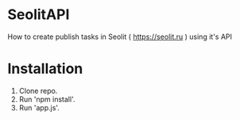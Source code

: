 # SeolitAPI
How to create publish tasks in Seolit ( https://seolit.ru ) using it's API

# Installation
1. Clone repo.
2. Run 'npm install'.
3. Run 'app.js'.
